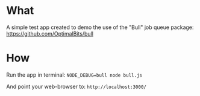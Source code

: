 # What
A simple test app created to demo the use of the "Bull" job queue package:
https://github.com/OptimalBits/bull

# How
Run the app in terminal: `NODE_DEBUG=bull node bull.js`

And point your web-browser to: `http://localhost:3000/`
